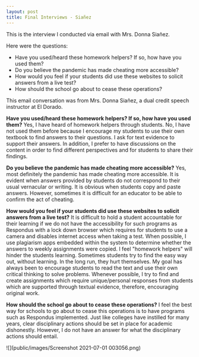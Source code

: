 ```yaml
---
layout: post
title: Final Interviews - Siañez
---
```

This is the interview I conducted via email with Mrs. Donna Siañez.

Here were the questions:
* Have you used/heard these homework helpers? If so, how have you used them?
* Do you believe the pandemic has made cheating more accessible?
* How would you feel if your students did use these websites to solicit answers from a live test?
* How should the school go about to cease these operations?

This email conversation was from Mrs. Donna Siañez, a dual credit speech instructor at El Dorado.

**Have you used/heard these homework helpers? If so, how have you used them?**
Yes, I have heard of homework helpers through students. No, I have not used them before because I encourage my students to use their own textbook to find answers to their questions. I ask for text evidence to support their answers. In addition, I prefer to have discussions on the content in order to find different perspectives and for students to share their findings.

**Do you believe the pandemic has made cheating more accessible?**
Yes, most definitely the pandemic has made cheating more accessible. It is evident when answers provided by students do not correspond to their usual vernacular or writing. It is obvious when students copy and paste answers. However, sometimes it is difficult for an educator to be able to confirm the act of cheating.

**How would you feel if your students did use these websites to solicit answers from a live test?**
It is difficult to hold a student accountable for their learning if we do not have the accessibility for such programs as Respondus with a lock down browser which requires for students to use a camera and disables internet access when taking a test. When possible, I use plagiarism apps embedded within the system to determine whether the answers to weekly assignments were copied. I feel "homework helpers" will hinder the students learning.  Sometimes students try to find the easy way out, without learning. In the long run, they hurt themselves. My goal has always been to encourage students to read the text and use their own critical thinking to solve problems. Whenever possible, I try to find and create assignments which require unique/personal responses from students which are supported through textual evidence, therefore, encouraging original work.

**How should the school go about to cease these operations?**
I feel the best way for schools to go about to cease this operations is to have programs such as Respondus implemented.  Just like colleges have instilled for many years, clear disciplinary actions should be set in place for academic dishonestly. However, I do not have an answer for what the disciplinary actions should entail.

![](public/images/Screenshot 2021-07-01 003056.png)

